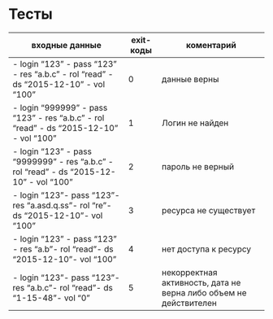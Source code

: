 # Тесты
входные данные | exit-коды | коментарий
------------ | ------------- | -------------
- login “123” - pass “123” - res “a.b.c” - rol “read” - ds “2015-12-10” - vol “100” | 0 | данные верны
- login “999999” - pass “123” - res “a.b.c” - rol “read” - ds “2015-12-10” - vol “100” | 1 |Логин не найден
- login “123” - pass “9999999” - res “a.b.c” - rol “read” - ds “2015-12-10” - vol “100” | 2 |пароль не верный
- login “123”- pass “123”- res “a.asd.q.ss”- rol “re”- ds “2015-12-10”- vol “100” | 3 | ресурса не существует 
- login “123” - pass “123” - res “a.b”- rol “read”- ds “2015-12-10”- vol “100” | 4 | нет доступа к ресурсу 
- login “123”- pass “123”- res “a.b.c”- rol “read”- ds “1-15-48”- vol “0” | 5 | некорректная активность, дата не верна либо объем не действителен 
